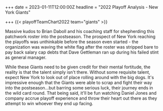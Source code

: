 +++
date = 2023-01-11T12:00:00Z
headline = "2022 Playoff Analysis - New York Giants"

+++
{{< playoffTeamChart2022 team="giants" >}}

Massive kudos to Brian Daboll and his coaching staff for shepherding this patchwork roster into the postseason. The prospect of New York reaching the playoffs was unthinkable before the season even started - the organization was waving the white flag after the roster was stripped bare to pay back salary cap debts that Dave Gettleman ran up during his failed stint as general manager.

While these Giants need to be given credit for their mental fortitude, the reality is that the talent simply isn't there. Without some requisite talent, expect New York to look out of place rolling around with the big dogs. It's impressive enough that the Giants were able to scrap and fight their way into the postseason...but barring some serious luck, their journey ends in the wild card round. That being said, it'll be fun watching Daniel Jones and company accrue playoff experience and throw their heart out there as they attempt to win whoever they end up facing.